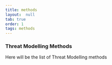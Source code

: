 ```yaml
---
title: methods
layout:  null
tab: true
order: 1
tags: methods
---
```


### Threat Modelling Methods

Here will be the list of Threat Modelling methods

